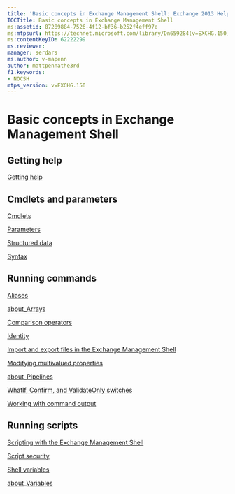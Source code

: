 ```yaml
---
title: 'Basic concepts in Exchange Management Shell: Exchange 2013 Help'
TOCTitle: Basic concepts in Exchange Management Shell
ms:assetid: 87289884-7526-4f12-bf36-b252f4eff97e
ms:mtpsurl: https://technet.microsoft.com/library/Dn659284(v=EXCHG.150)
ms:contentKeyID: 62222299
ms.reviewer: 
manager: serdars
ms.author: v-mapenn
author: mattpennathe3rd
f1.keywords:
- NOCSH
mtps_version: v=EXCHG.150
---
```


# Basic concepts in Exchange Management Shell

## Getting help

[Getting help](https://technet.microsoft.com/library/aa997174\(v=exchg.150\))

## Cmdlets and parameters

[Cmdlets](cmdlets-exchange-2013-help.md)

[Parameters](https://technet.microsoft.com/library/bb124388\(v=exchg.150\))

[Structured data](https://technet.microsoft.com/library/aa996386\(v=exchg.150\))

[Syntax](https://docs.microsoft.com/powershell/exchange/exchange-server/exchange-cmdlet-syntax)

## Running commands

[Aliases](https://technet.microsoft.com/library/bb123977\(v=exchg.150\))

[about_Arrays](https://technet.microsoft.com/library/aa998267\(v=exchg.150\))

[Comparison operators](https://technet.microsoft.com/library/bb125229\(v=exchg.150\))

[Identity](identity-exchange-2013-help.md)

[Import and export files in the Exchange Management Shell](import-and-export-files-in-the-exchange-management-shell-exchange-2013-help.md)

[Modifying multivalued properties](modifying-multivalued-properties-exchange-2013-help.md)

[about_Pipelines](https://docs.microsoft.com/powershell/module/microsoft.powershell.core/about/about_pipelines)

[WhatIf, Confirm, and ValidateOnly switches](whatif-confirm-and-validateonly-switches-exchange-2013-help.md)

[Working with command output](working-with-command-output-exchange-2013-help.md)

## Running scripts

[Scripting with the Exchange Management Shell](https://technet.microsoft.com/library/bb123798\(v=exchg.150\))

[Script security](https://technet.microsoft.com/library/bb125017\(v=exchg.150\))

[Shell variables](https://technet.microsoft.com/library/bb124036\(v=exchg.150\))

[about_Variables](https://technet.microsoft.com/library/bb123690\(v=exchg.150\))
